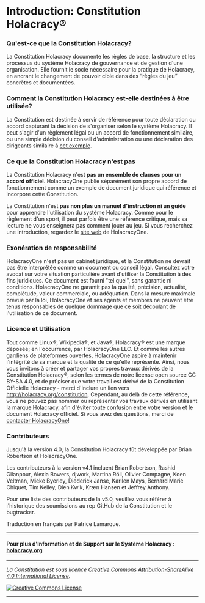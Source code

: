 # Introduction: Constitution Holacracy®

### Qu'est-ce que la Constitution Holacracy?

La Constitution Holacracy documente les règles de base, la structure et les processus du système Holacracy de gouvernance et de gestion d'une organisation. Elle fournit le socle nécessaire pour la pratique de Holacracy, en ancrant le changement de pouvoir cible dans des “règles du jeu” concrètes et documentées.

### Comment la Constitution Holacracy est-elle destinées à être utilisée?
La Constitution est destinée à servir de référence pour toute déclaration ou accord  capturant la décision de s'organiser selon le système Holacracy. Il peut s'agir d'un règlement légal ou un accord de fonctionnement similaire, ou une simple décision du conseil d'administration ou une déclaration des dirigeants similaire à <a href="https://github.com/holacracyone/Holacracy-Constitution/blob/master/Adoption%20Declaration.md" target="_blank">cet exemple</a>.

### Ce que la Constitution Holacracy n'est pas
La Constitution Holacracy n'est **pas un ensemble de clauses pour un accord officiel**. HolacracyOne publie séparément son propre accord de fonctionnement comme un exemple de document juridique qui référence et incorpore cette Constitution.

La Constitution n'est **pas non plus un manuel d'instruction ni un guide** pour apprendre l'utilisation du système Holacracy. Comme pour le règlement d'un sport, il peut parfois être une référence critique, mais sa lecture ne vous enseignera pas comment jouer au jeu. Si vous recherchez une introduction, regardez le <a href="http://holacracy.org" target="_blank">site web</a> de HolacracyOne.

### Exonération de responsabilité
HolacracyOne n'est pas un cabinet juridique, et la Constitution ne devrait pas être interprétée comme un document ou conseil légal. Consultez votre avocat sur votre situation particulière avant d'utiliser la Constitution à des fins juridiques. Ce document est fourni "tel quel", sans garantie ni conditions. HolacracyOne ne garantit pas la qualité, précision, actualité, complétude, valeur commerciale, ou adéquation. Dans la mesure maximale prévue par la loi, HolacracyOne et ses agents et membres ne peuvent être tenus responsables de quelque dommage que ce soit découlant de l'utilisation de ce document.

### Licence et Utilisation
Tout comme Linux®, Wikipedia®, et Java®, Holacracy® est une marque déposée; en l'occurrence, par HolacracyOne LLC. Et comme les autres gardiens de plateformes ouvertes, HolacracyOne aspire à maintenir l'intégrité de sa marque et la qualité de ce qu'elle représente. Ainsi, nous vous invitons à créer et partager vos propres travaux dérivés de la Constitution Holacracy®, selon les termes de notre license open source CC BY-SA 4.0, et de préciser que votre travail est dérivé de la Constitution Officielle Holacracy - merci d'inclure un lien vers http://holacracy.org/constitution. Cependant, au delà de cette référence, vous ne pouvez pas nommer ou représenter vos travaux dérivés en utilisant la marque Holacracy, afin d'éviter toute confusion entre votre version et le document Holacracy officiel. Si vous avez des questions, merci de <a href="http://www.holacracy.org/contact/" target="_blank">contacter HolacracyOne</a>!

### Contributeurs
Jusqu'à la version 4.0, la Constitution Holacracy fût développée par Brian Robertson et HolacracyOne. 

Les contributeurs à la version v4.1 incluent Brian Robertson, Rashid Gilanpour, Alexia Bowers, djwork, Martina Röll, Olivier Compagne, Koen Veltman, Mieke Byerley, Diederick Janse, Karilen Mays, Bernard Marie Chiquet, Tim Kelley, Dien Kwik, Kræn Hansen et Jeffrey Anthony.

Pour une liste des contributeurs de la v5.0, veuillez vous référer à l'historique des soumissions au rep GitHub de la Constitution et le bugtracker.

Traduction en français par Patrice Lamarque.

---

#### Pour plus d'Information et de Support sur le Système Holacracy : <a href="http://holacracy.org" target="_blank">holacracy.org</a>

---

*_La Constitution est sous licence <a rel="license" href="http://creativecommons.org/licenses/by-sa/4.0/">Creative Commons Attribution-ShareAlike 4.0 International License</a>._*

<a rel="license" href="http://creativecommons.org/licenses/by-sa/4.0/" target="_blank"><img alt="Creative Commons License" style="border-width:0" src="https://i.creativecommons.org/l/by-sa/4.0/88x31.png" /></a> 

---
